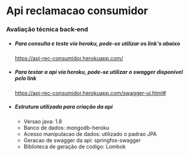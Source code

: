 # Api reclamacao consumidor
### Avaliação técnica back-end 

- ##### Para consulta e teste via heroku, pode-se utilizar os link's abaixo
    https://api-rec-consumidor.herokuapp.com/

- ##### Para testar a api via heroku, pode-se utilizar o swagger disponivel pelo link 
    https://api-rec-consumidor.herokuapp.com/swagger-ui.html#

- ##### Estrutura utilizada para criação da api
    * Versao java: 1.8 
    * Banco de dados: mongodb-heroku
    * Acesso manipulacao de dados: utilizado o padrao JPA
    * Geracao de swagger da api: springfox-swagger
    * Biblioteca de geração de codigo: Lombok

